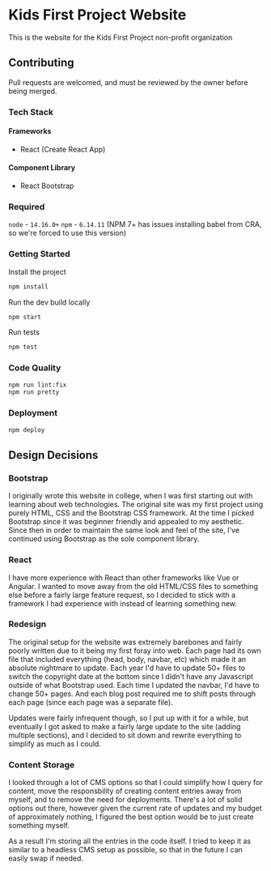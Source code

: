 # Kids First Project Website

This is the website for the Kids First Project non-profit organization

## Contributing

Pull requests are welcomed, and must be reviewed by the owner before being merged.

### Tech Stack

#### Frameworks

* React (Create React App)

#### Component Library

* React Bootstrap

### Required

`node` - `14.16.0+`
`npm` - `6.14.11` (NPM 7+ has issues installing babel from CRA, so we're forced to use this version)

### Getting Started

Install the project

```bash
npm install
```

Run the dev build locally

```bash
npm start
```

Run tests

```bash
npm test
```

### Code Quality

```bash
npm run lint:fix
npm run pretty
```

### Deployment

```bash
npm deploy
```

## Design Decisions

### Bootstrap

I originally wrote this website in college, when I was first starting out with learning about web technologies. The original site was my first project using purely HTML, CSS and the Bootstrap CSS framework. At the time I picked Bootstrap since it was beginner friendly and appealed to my aesthetic. Since then in order to maintain the same look and feel of the site, I've continued using Bootstrap as the sole component library.

### React

I have more experience with React than other frameworks like Vue or Angular. I wanted to move away from the old HTML/CSS files to something else before a fairly large feature request, so I decided to stick with a framework I had experience with instead of learning something new.

### Redesign

The original setup for the website was extremely barebones and fairly poorly written due to it being my first foray into web. Each page had its own file that included everything (head, body, navbar, etc) which made it an absolute nightmare to update. Each year I'd have to update 50+ files to switch the copyright date at the bottom since I didn't have any Javascript outside of what Bootstrap used. Each time I updated the navbar, I'd have to change 50+ pages. And each blog post required me to shift posts through each page (since each page was a separate file).

Updates were fairly infrequent though, so I put up with it for a while, but eventually I got asked to make a fairly large update to the site (adding multiple sections), and I decided to sit down and rewrite everything to simplify as much as I could.

### Content Storage

I looked through a lot of CMS options so that I could simplify how I query for content, move the responsbility of creating content entries away from myself, and to remove the need for deployments. There's a lot of solid options out there, however given the current rate of updates and my budget of approximately nothing, I figured the best option would be to just create something myself.

As a result I'm storing all the entries in the code itself. I tried to keep it as similar to a headless CMS setup as possible, so that in the future I can easily swap if needed.

